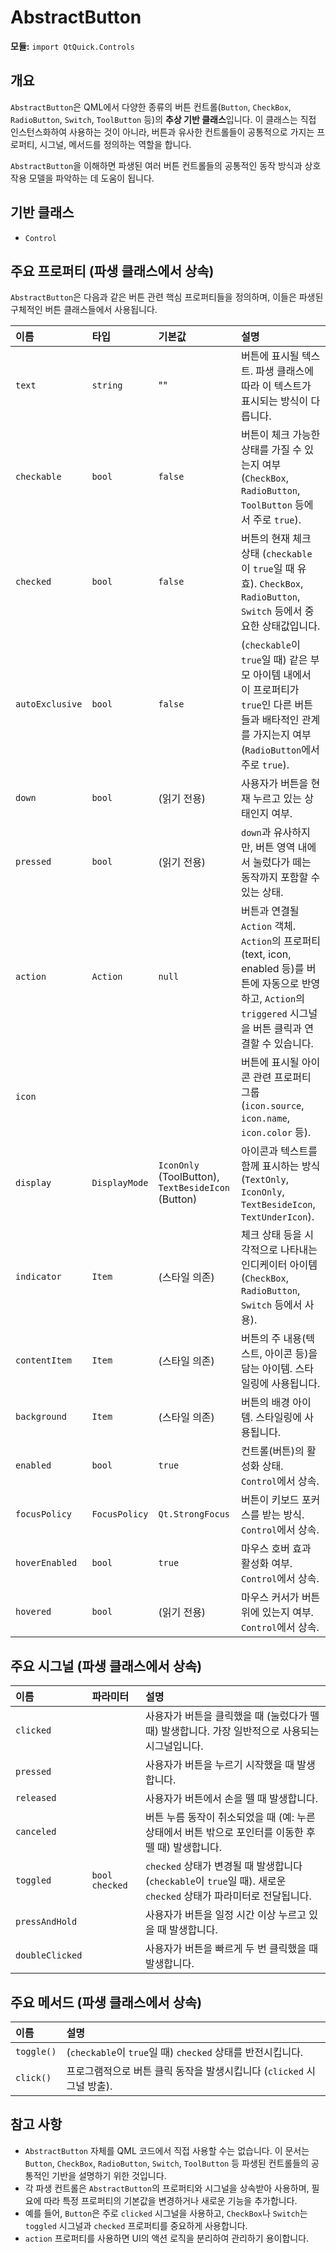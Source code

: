 # AbstractButton

**모듈:** `import QtQuick.Controls`

## 개요

`AbstractButton`은 QML에서 다양한 종류의 버튼 컨트롤(`Button`, `CheckBox`, `RadioButton`, `Switch`, `ToolButton` 등)의 **추상 기반 클래스**입니다. 이 클래스는 직접 인스턴스화하여 사용하는 것이 아니라, 버튼과 유사한 컨트롤들이 공통적으로 가지는 프로퍼티, 시그널, 메서드를 정의하는 역할을 합니다.

`AbstractButton`을 이해하면 파생된 여러 버튼 컨트롤들의 공통적인 동작 방식과 상호작용 모델을 파악하는 데 도움이 됩니다.

## 기반 클래스

*   `Control`

## 주요 프로퍼티 (파생 클래스에서 상속)

`AbstractButton`은 다음과 같은 버튼 관련 핵심 프로퍼티들을 정의하며, 이들은 파생된 구체적인 버튼 클래스들에서 사용됩니다.

| 이름             | 타입        | 기본값        | 설명                                                                                                                                         |
| :--------------- | :---------- | :------------ | :------------------------------------------------------------------------------------------------------------------------------------------- |
| `text`           | `string`    | ""          | 버튼에 표시될 텍스트. 파생 클래스에 따라 이 텍스트가 표시되는 방식이 다릅니다.                                                                    |
| `checkable`      | `bool`      | `false`       | 버튼이 체크 가능한 상태를 가질 수 있는지 여부 (`CheckBox`, `RadioButton`, `ToolButton` 등에서 주로 `true`).                                                 |
| `checked`        | `bool`      | `false`       | 버튼의 현재 체크 상태 (`checkable`이 `true`일 때 유효). `CheckBox`, `RadioButton`, `Switch` 등에서 중요한 상태값입니다.                               |
| `autoExclusive`  | `bool`      | `false`       | (`checkable`이 `true`일 때) 같은 부모 아이템 내에서 이 프로퍼티가 `true`인 다른 버튼들과 배타적인 관계를 가지는지 여부 (`RadioButton`에서 주로 `true`).          |
| `down`           | `bool`      | (읽기 전용)   | 사용자가 버튼을 현재 누르고 있는 상태인지 여부.                                                                                                  |
| `pressed`        | `bool`      | (읽기 전용)   | `down`과 유사하지만, 버튼 영역 내에서 눌렀다가 떼는 동작까지 포함할 수 있는 상태.                                                                  |
| `action`         | `Action`    | `null`        | 버튼과 연결될 `Action` 객체. `Action`의 프로퍼티(text, icon, enabled 등)를 버튼에 자동으로 반영하고, `Action`의 `triggered` 시그널을 버튼 클릭과 연결할 수 있습니다. |
| `icon`           |             |               | 버튼에 표시될 아이콘 관련 프로퍼티 그룹 (`icon.source`, `icon.name`, `icon.color` 등).                                                            |
| `display`        | `DisplayMode`| `IconOnly` (ToolButton), `TextBesideIcon` (Button) | 아이콘과 텍스트를 함께 표시하는 방식 (`TextOnly`, `IconOnly`, `TextBesideIcon`, `TextUnderIcon`).                                                 |
| `indicator`      | `Item`      | (스타일 의존) | 체크 상태 등을 시각적으로 나타내는 인디케이터 아이템 (`CheckBox`, `RadioButton`, `Switch` 등에서 사용).                                                |
| `contentItem`    | `Item`      | (스타일 의존) | 버튼의 주 내용(텍스트, 아이콘 등)을 담는 아이템. 스타일링에 사용됩니다.                                                                           |
| `background`     | `Item`      | (스타일 의존) | 버튼의 배경 아이템. 스타일링에 사용됩니다.                                                                                                       |
| `enabled`        | `bool`      | `true`        | 컨트롤(버튼)의 활성화 상태. `Control`에서 상속.                                                                                              |
| `focusPolicy`    | `FocusPolicy`| `Qt.StrongFocus` | 버튼이 키보드 포커스를 받는 방식. `Control`에서 상속.                                                                                        |
| `hoverEnabled`   | `bool`      | `true`        | 마우스 호버 효과 활성화 여부. `Control`에서 상속.                                                                                            |
| `hovered`        | `bool`      | (읽기 전용)   | 마우스 커서가 버튼 위에 있는지 여부. `Control`에서 상속.                                                                                       |

## 주요 시그널 (파생 클래스에서 상속)

| 이름             | 파라미터 | 설명                                                                                                 |
| :--------------- | :------- | :--------------------------------------------------------------------------------------------------- |
| `clicked`        |          | 사용자가 버튼을 클릭했을 때 (눌렀다가 뗄 때) 발생합니다. 가장 일반적으로 사용되는 시그널입니다.                   |
| `pressed`        |          | 사용자가 버튼을 누르기 시작했을 때 발생합니다.                                                                 |
| `released`       |          | 사용자가 버튼에서 손을 뗄 때 발생합니다.                                                                       |
| `canceled`       |          | 버튼 누름 동작이 취소되었을 때 (예: 누른 상태에서 버튼 밖으로 포인터를 이동한 후 뗄 때) 발생합니다.                 |
| `toggled`        | `bool checked` | `checked` 상태가 변경될 때 발생합니다 (`checkable`이 `true`일 때). 새로운 `checked` 상태가 파라미터로 전달됩니다. |
| `pressAndHold`   |          | 사용자가 버튼을 일정 시간 이상 누르고 있을 때 발생합니다.                                                            |
| `doubleClicked`  |          | 사용자가 버튼을 빠르게 두 번 클릭했을 때 발생합니다.                                                               |

## 주요 메서드 (파생 클래스에서 상속)

| 이름       | 설명                                                                     |
| :--------- | :----------------------------------------------------------------------- |
| `toggle()` | (`checkable`이 `true`일 때) `checked` 상태를 반전시킵니다.                     |
| `click()`  | 프로그램적으로 버튼 클릭 동작을 발생시킵니다 (`clicked` 시그널 방출).          |

## 참고 사항

*   `AbstractButton` 자체를 QML 코드에서 직접 사용할 수는 없습니다. 이 문서는 `Button`, `CheckBox`, `RadioButton`, `Switch`, `ToolButton` 등 파생된 컨트롤들의 공통적인 기반을 설명하기 위한 것입니다.
*   각 파생 컨트롤은 `AbstractButton`의 프로퍼티와 시그널을 상속받아 사용하며, 필요에 따라 특정 프로퍼티의 기본값을 변경하거나 새로운 기능을 추가합니다.
*   예를 들어, `Button`은 주로 `clicked` 시그널을 사용하고, `CheckBox`나 `Switch`는 `toggled` 시그널과 `checked` 프로퍼티를 중요하게 사용합니다.
*   `action` 프로퍼티를 사용하면 UI의 액션 로직을 분리하여 관리하기 용이합니다. 